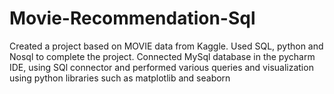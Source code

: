 # Movie-Recommendation-Sql

Created a project based on MOVIE data from Kaggle.
Used SQL, python and Nosql to complete the project.
Connected MySql database in the pycharm IDE, using SQl connector and performed various queries and visualization using python libraries such as matplotlib and seaborn
